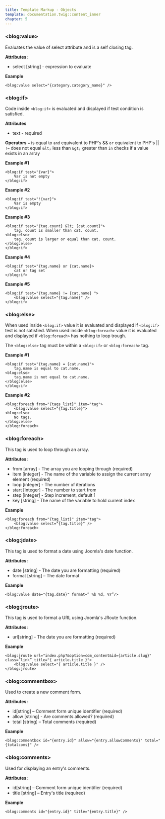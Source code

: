 ```yaml
---
title: Template Markup - Objects
template: documentation.twig::content_inner
chapter: 5
---
```

<a id="blog_value"></a>
### &lt;blog:value>
Evaluates the value of select attribute and is a self closing tag.

**Attributes:**
* select [string] - expression to evaluate

**Example**
```
<blog:value select="{category.category_name}" />
```
<a id="blog_if"></a>
### &lt;blog:if>
Code inside `<blog:if>` is evaluated and displayed if test condition is satisfied.

**Attributes**
* text - required

**Operators**
`=` is equal to
`and` equivalent to PHP's &&
`or` equivalent to PHP's ||
`!=` does not equal
`&lt;` less than
`&gt;` greater than
`in` checks if a value exists in an array

**Example #1**
```
<blog:if test="{var}">
    Var is not empty
</blog:if>
```

**Example #2**
```
<blog:if test="!{var}">
    Var is empty
</blog:if>
```

**Example #3**
```
<blog:if test="{tag.count} &lt; {cat.count}">
    tag. count is smaller than cat. count.
<blog:else>
    tag. count is larger or equal than cat. count.
</blog:else>
</blog:if>
```

**Example #4**
```
<blog:if test="{tag.name} or {cat.name}>
    cat or tag set
</blog:if>
```

**Example #5**
```
<blog:if test="{tag.name} != {cat.name} ">
    <blog:value select="{tag.name}" />
</blog:if>
```
<a id="blog_else"></a>
### &lt;blog:else>
When used inside `<blog:if>` value it is evaluated and displayed if `<blog:if>` test is not satisfied. When used inside `<blog:foreach>` value it is evaluated and displayed if `<blog:foreach>` has nothing to loop trough.

The `<blog:else>` tag must be within a `<blog:if>` or `<blog:foreach>` tag.

**Example #1**
```
<blog:if test="{tag.name} = {cat.name}">
    tag.name is equal to cat.name.
<blog:else>
    tag.name is not equal to cat.name.
</blog:else>
</blog:if>
```

**Example #2**
```
<blog:foreach from="{tags_list}" item="tag">
    <blog:value select="{tag.title}">
<blog:else>
    No tags.
</blog:else>
</blog:foreach>
```
<a id="blog_foreach"></a>
### &lt;blog:foreach>
This tag is used to loop through an array.

**Attributes:**
* from [array] - The array you are looping through (required)
* item [integer] - The name of the variable to assign the current array element (required)
* loop [integer] - The number of iterations
* start [integer] - The number to start from
* step [integer] - Step increment, default 1
* key [string] - The name of the variable to hold current index

**Example**
```
<blog:foreach from="{tag_list}" item="tag">
    <blog:value select="{tag.title}" />
</blog:foreach>
```
<a id="blog_jdate"></a>
### &lt;blog:jdate>
This tag is used to format a date using Joomla's date function.

**Attributes:**
* date [string] - The date you are formatting (required)
* format [string] – The date format

**Example**
```
<blog:value date="{tag.date}" format=” %b %d, %Y”/>
```
<a id="blog_jroute"></a>
### &lt;blog:jroute>
This tag is used to format a URL using Joomla's JRoute function.

**Attributes:**
* url[string] - The date you are formatting (required)

**Example**
```
<blog:jroute url="index.php?&option=com_content&id={article.slug}" class=”link” title="{ article.title }">
    <blog:value select="{ article.title }" />
</blog:jroute>
```
<a id="blog_commentbox"></a>
### &lt;blog:commentbox>
Used to create a new comment form.

**Attributes:**
* id[string] – Comment form unique identifier (required)
* allow [string] - Are comments allowed? (required)
* total [string] – Total comments (required)

**Example**
```
<blog:commentbox id="{entry.id}" allow="{entry.allowComments}" total="{totalcoms}" />
```
<a id="blog_comments"></a>
### &lt;blog:comments>
Used for displaying an entry's comments.

**Attributes:**
* id[string] – Comment form unique identifier (required)
* title [string] – Entry's title (required)

**Example**
```
<blog:comments id="{entry.id}" title="{entry.title}" />
```